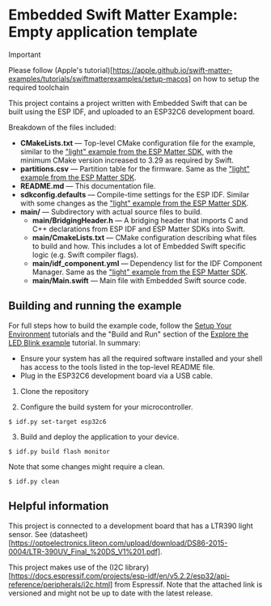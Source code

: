 # Embedded Swift Matter Example: Empty application template

> [!IMPORTANT]
> Please follow (Apple's tutorial)[https://apple.github.io/swift-matter-examples/tutorials/swiftmatterexamples/setup-macos] on how to setup the required toolchain

This project contains a project written with Embedded Swift that can be built using the ESP IDF, and uploaded to an ESP32C6 development board.

Breakdown of the files included:

- **CMakeLists.txt** — Top-level CMake configuration file for the example, similar to the ["light" example from the ESP Matter SDK](https://github.com/espressif/esp-matter/tree/main/examples/light), with the minimum CMake version increased to 3.29 as required by Swift.
- **partitions.csv** — Partition table for the firmware. Same as the ["light" example from the ESP Matter SDK](https://github.com/espressif/esp-matter/tree/main/examples/light).
- **README.md** — This documentation file.
- **sdkconfig.defaults** — Compile-time settings for the ESP IDF. Similar with some changes as the ["light" example from the ESP Matter SDK](https://github.com/espressif/esp-matter/tree/main/examples/light).
- **main/** — Subdirectory with actual source files to build.
  - **main/BridgingHeader.h** — A bridging header that imports C and C++ declarations from ESP IDF and ESP Matter SDKs into Swift.
  - **main/CmakeLists.txt** — CMake configuration describing what files to build and how. This includes a lot of Embedded Swift specific logic (e.g. Swift compiler flags).
  - **main/idf_component.yml** — Dependency list for the IDF Component Manager. Same as the ["light" example from the ESP Matter SDK](https://github.com/espressif/esp-matter/tree/main/examples/light).
  - **main/Main.swift** — Main file with Embedded Swift source code.

## Building and running the example

For full steps how to build the example code, follow the [Setup Your Environment](https://apple.github.io/swift-embedded/swift-matter-examples/tutorials/tutorial-table-of-contents#setup-your-environment) tutorials and the "Build and Run" section of the [Explore the LED Blink example](https://apple.github.io/swift-matter-examples/tutorials/swiftmatterexamples/run-example-led-blink) tutorial. In summary:

- Ensure your system has all the required software installed and your shell has access to the tools listed in the top-level README file.
- Plug in the ESP32C6 development board via a USB cable.

1. Clone the repository 

2. Configure the build system for your microcontroller.
  ```shell
  $ idf.py set-target esp32c6
  ```

3. Build and deploy the application to your device. 
  ```shell
  $ idf.py build flash monitor
  ```
Note that some changes might require a clean. 
  ```shell
  $ idf.py clean
  ```

## Helpful information

This project is connected to a development board that has a LTR390 light sensor. See (datasheet)[https://optoelectronics.liteon.com/upload/download/DS86-2015-0004/LTR-390UV_Final_%20DS_V1%201.pdf].

This project makes use of the (I2C library)[https://docs.espressif.com/projects/esp-idf/en/v5.2.2/esp32/api-reference/peripherals/i2c.html] from Espressif. Note that the attached link is versioned and might not be up to date with the latest release.